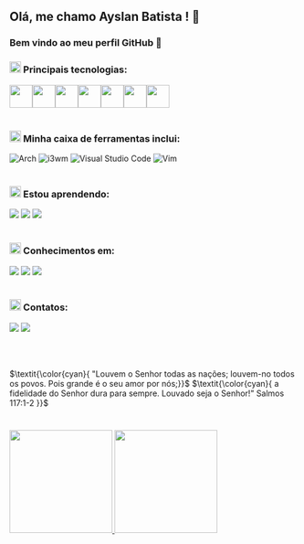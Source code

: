 ## Olá, me chamo Ayslan Batista !  🙂
### Bem vindo ao meu perfil GitHub 👋
### <img class="emoji" alt="woman_technologist" height="20" width="20" src="https://github.githubassets.com/images/icons/emoji/unicode/1f469-1f4bb.png"> Principais tecnologias:
<code><img src="https://cdn.jsdelivr.net/gh/devicons/devicon/icons/python/python-original.svg" width="40" height="40"/></code><code><img src="https://cdn.jsdelivr.net/gh/devicons/devicon/icons/linux/linux-original.svg" width="40" height="40"/></code><code><img src="https://cdn.jsdelivr.net/gh/devicons/devicon/icons/git/git-original.svg" width="40" height="40"/></code><code><img src="https://cdn.jsdelivr.net/gh/devicons/devicon/icons/github/github-original.svg" width="40" height="40"/></code><code><img src="https://cdn.jsdelivr.net/gh/devicons/devicon/icons/docker/docker-original.svg" width="40" height="40"/></code><code><img src="https://cdn.jsdelivr.net/gh/devicons/devicon/icons/oracle/oracle-original.svg" width="40" height="40"/></code><code><img src="https://cdn.jsdelivr.net/gh/devicons/devicon/icons/mysql/mysql-original.svg" width="40" height="40"/></code>
 <br><br>
 ### <img class="emoji" alt="desktop_computer" height="20" width="20" src="https://github.githubassets.com/images/icons/emoji/unicode/1f5a5.png"> Minha caixa de ferramentas inclui:
 <img src="https://img.shields.io/badge/Arch_Linux-1793D1?style=for-the-badge&logo=arch-linux&logoColor=white" alt="Arch" data-canonical-src="https://img.shields.io/badge/I%20use%20Arch%20Linux-1793D1?logo=arch-linux&amp;logoColor=fff&amp;style=for-the-badge" style="max-width: 100%;"> <img src="https://camo.githubusercontent.com/346f59119dfd701e7df85722dbbc4f28bfd672abb6a5d7b1dd3d48209fb13afe/68747470733a2f2f696d672e736869656c64732e696f2f62616467652f2546302539462538432542322532306933776d2d3335424635433f7374796c653d666f722d7468652d6261646765266c6f676f436f6c6f723d7768697465" alt="i3wm" data-canonical-src="https://img.shields.io/badge/%F0%9F%8C%B2%20i3wm-35BF5C?style=for-the-badge&amp;logoColor=white" style="max-width: 100%;"> <img src="https://camo.githubusercontent.com/214157e8f9b576ef28def2856afa2bc3c04657a20e9b4f3c58ae47c91e3718be/68747470733a2f2f696d672e736869656c64732e696f2f62616467652f5653436f64652d3030373864372e7376673f7374796c653d666f722d7468652d6261646765266c6f676f3d76697375616c2d73747564696f2d636f6465266c6f676f436f6c6f723d7768697465" alt="Visual Studio Code" data-canonical-src="https://img.shields.io/badge/VSCode-0078d7.svg?style=for-the-badge&amp;logo=visual-studio-code&amp;logoColor=white" style="max-width: 100%;"> <img src="https://camo.githubusercontent.com/9b771d3052d4089b3788a69dd69dbc2f019c59fe369ae39f3abfa64057f12550/68747470733a2f2f696d672e736869656c64732e696f2f62616467652f56494d2d2532333131414230302e7376673f7374796c653d666f722d7468652d6261646765266c6f676f3d76696d266c6f676f436f6c6f723d7768697465" alt="Vim" data-canonical-src="https://img.shields.io/badge/VIM-%2311AB00.svg?style=for-the-badge&amp;logo=vim&amp;logoColor=white" style="max-width: 100%;"> 
 <br><br>
 ### <img class="emoji" alt="books" height="20" width="20" src="https://github.githubassets.com/images/icons/emoji/unicode/1f4da.png"> Estou aprendendo:
<img src="https://img.shields.io/badge/Python-FFD43B?style=for-the-badge&logo=python&logoColor=blue" style="max-width: 100%;"> <img src="https://img.shields.io/badge/Rust-000000?style=for-the-badge&logo=rust&logoColor=white" style="max-width: 100%;"> <img src="https://img.shields.io/badge/kubernetes-326ce5.svg?&style=for-the-badge&logo=kubernetes&logoColor=white" style="max-width: 100%;">
<br><br>
### <img class="emoji" alt="bulb" height="20" width="20" src="https://github.githubassets.com/images/icons/emoji/unicode/1f4a1.png"> Conhecimentos em:
<img src="https://img.shields.io/badge/JavaScript-323330?style=for-the-badge&logo=javascript&logoColor=F7DF1E" style="max-width: 100%;"> <img src="https://img.shields.io/badge/HTML5-E34F26?style=for-the-badge&logo=html5&logoColor=white" style="max-width: 100%;"> <img src="https://img.shields.io/badge/CSS3-1572B6?style=for-the-badge&logo=css3&logoColor=white" style="max-width: 100%;">
<br><br>
### <img class="emoji" alt="iphone" height="20" width="20" src="https://github.githubassets.com/images/icons/emoji/unicode/1f4f1.png"> Contatos:

<div>


 
<a href = "mailto:ayslanbatistaa@gmail.com"><img src="https://img.shields.io/badge/Gmail-D14836?style=for-the-badge&logo=gmail&logoColor=white" target="_blank"></a>
<a href="https://www.linkedin.com/public-profile/settings?lipi=urn%3Ali%3Apage%3Ad_flagship3_profile_self_edit_contact-info%3B%2F00UHkSTQcSCtZz4kIbScw%3D%3D" target="_blank"><img src="https://img.shields.io/badge/-LinkedIn-%230077B5?style=for-the-badge&logo=linkedin&logoColor=white" target="_blank"></a>   
</div>
<br><br>

$\textit{\color{cyan}{ "Louvem o Senhor todas as nações;
louvem-no todos os povos.
Pois grande é o seu amor por nós;}}$
$\textit{\color{cyan}{
  a fidelidade do Senhor dura para sempre.
  Louvado seja o Senhor!" Salmos 117:1-2 }}$
<h1></h1>
<div>
<a href="https://github.com/AyslanBatista">
 <img height="180em" src="https://github-readme-stats.vercel.app/api?username=AyslanBatista&show_icons=true&theme=tokyonight&include_all_commits=true&count_private=true"/>
<img height="180em" src="https://github-readme-stats.vercel.app/api/top-langs/?username=AyslanBatista&layout=compact&langs_count=7&theme=tokyonight"/>
</div>


